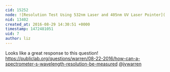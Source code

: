 ```yaml
---
cid: 15252
node: ![Resolution Test Using 532nm Laser and 405nm UV Laser Pointer](../notes/dhaffnersr/08-28-2016/resolution-test-using-532nm-laser-and-405nm-uv-laser-pointer)
nid: 13402
created_at: 2016-08-29 14:30:51 +0000
timestamp: 1472481051
uid: 7
author: liz
---
```


Looks like a great response to this question! https://publiclab.org/questions/warren/08-22-2016/how-can-a-spectrometer-s-wavelength-resolution-be-measured [@jywarren](/profile/jywarren)